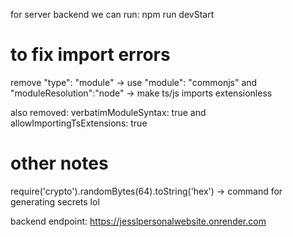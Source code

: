 for server backend we can run: npm run devStart


# to fix import errors

remove "type": "module" -> use "module": "commonjs" and "moduleResolution":"node" -> make ts/js imports extensionless

also removed: verbatimModuleSyntax: true and allowImportingTsExtensions: true


# other notes
require('crypto').randomBytes(64).toString('hex') -> command for generating secrets lol


backend endpoint: https://jesslpersonalwebsite.onrender.com